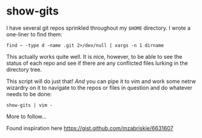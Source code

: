 # show-gits

I have several git repos sprinkled throughout my `$HOME` directory. I wrote a one-liner to find them:

`find ~ -type d -name .git 2>/dev/null | xargs -n 1 dirname`

This actually works quite well. It is nice, however, to be able to see the status of each repo and see if there are any conflicted files lurking in the directory tree.

This script will do just that! *And* you can pipe it to vim and work some netrw wizardry on it to navigate to the repos or files in question and do whatever needs to be done:

`show-gits | vim -`

More to follow...

Found inspiration here https://gist.github.com/mzabriskie/6631607
